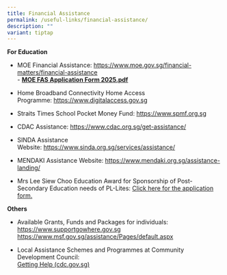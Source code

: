 ```yaml
---
title: Financial Assistance
permalink: /useful-links/financial-assistance/
description: ""
variant: tiptap
---
```

<p><strong>For Education</strong>
</p>
<ul>
<li>
<p>MOE Financial Assistance:&nbsp;<a href="https://www.moe.gov.sg/financial-matters/financial-assistance" rel="noopener noreferrer nofollow" target="_blank">https://www.moe.gov.sg/financial-matters/financial-assistance<br></a>- <strong><a href="/files/MOE_FAS_Application_Form_2025.pdf" rel="noopener nofollow" target="_blank">MOE FAS Application Form 2025.pdf</a></strong>
</p>
</li>
<li>
<p>Home Broadband Connectivity Home Access Programme:&nbsp;<a href="https://www.digitalaccess.gov.sg/" rel="noopener noreferrer nofollow" target="_blank">https://www.digitalaccess.gov.sg</a>
</p>
</li>
<li>
<p>Straits Times School Pocket Money Fund:&nbsp;<a href="https://www.spmf.org.sg/" rel="noopener noreferrer nofollow" target="_blank">https://www.spmf.org.sg</a>
</p>
</li>
<li>
<p>CDAC Assistance:&nbsp;<a href="https://www.cdac.org.sg/get-assistance/" rel="noopener noreferrer nofollow" target="_blank">https://www.cdac.org.sg/get-assistance/</a>
</p>
</li>
<li>
<p>SINDA Assistance Website:&nbsp;<a href="https://www.sinda.org.sg/services/assistance/" rel="noopener noreferrer nofollow" target="_blank">https://www.sinda.org.sg/services/assistance/</a>
</p>
</li>
<li>
<p>MENDAKI Assistance Website:&nbsp;<a href="https://www.mendaki.org.sg/assistance-landing/" rel="noopener noreferrer nofollow" target="_blank">https://www.mendaki.org.sg/assistance-landing/</a>
</p>
</li>
<li>
<p>Mrs Lee Siew Choo Education Award for Sponsorship of Post-Secondary Education
needs of PL-Lites: <a href="/files/mrs%20lee%20siew%20choo%20award%202024%20application%20form.pdf" rel="noopener noreferrer nofollow" target="_blank">Click here for the application form.</a>
</p>
</li>
</ul>
<p><strong>Others</strong>
</p>
<ul data-tight="true" class="tight">
<li>
<p>Available Grants, Funds and Packages for individuals:
<br><a href="https://www.supportgowhere.gov.sg/" rel="noopener noreferrer nofollow" target="_blank">https://www.supportgowhere.gov.sg</a> 
<a href="https://www.msf.gov.sg/assistance/Pages/default.aspx" rel="noopener noreferrer nofollow" target="_blank">https://www.msf.gov.sg/assistance/Pages/default.aspx</a>
</p>
</li>
<li>
<p>Local Assistance Schemes and Programmes at Community Development Council:
<br><a href="https://www.cdc.gov.sg/what-we-do/getting-help" rel="noopener noreferrer nofollow" target="_blank">Getting Help (cdc.gov.sg)</a>
</p>
</li>
</ul>
<p></p>